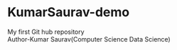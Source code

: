 # KumarSaurav-demo
My first Git hub repository
<br>
Author-Kumar Saurav(Computer Science Data Science)
